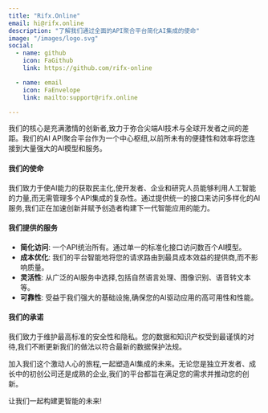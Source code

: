 ```yaml
---
title: "Rifx.Online"
email: hi@rifx.online
description: "了解我们通过全面的API聚合平台简化AI集成的使命"
image: "/images/logo.svg"
social:
  - name: github
    icon: FaGithub
    link: https://github.com/rifx-online

  - name: email
    icon: FaEnvelope
    link: mailto:support@rifx.online

---
```


我们的核心是充满激情的创新者,致力于弥合尖端AI技术与全球开发者之间的差距。我们的AI API聚合平台作为一个中心枢纽,以前所未有的便捷性和效率将您连接到大量强大的AI模型和服务。

#### 我们的使命

我们致力于使AI能力的获取民主化,使开发者、企业和研究人员能够利用人工智能的力量,而无需管理多个API集成的复杂性。通过提供统一的接口来访问多样化的AI服务,我们正在加速创新并赋予创造者构建下一代智能应用的能力。

#### 我们提供的服务

- **简化访问**: 一个API统治所有。通过单一的标准化接口访问数百个AI模型。
- **成本优化**: 我们的平台智能地将您的请求路由到最具成本效益的提供商,而不影响质量。
- **灵活性**: 从广泛的AI服务中选择,包括自然语言处理、图像识别、语音转文本等。
- **可靠性**: 受益于我们强大的基础设施,确保您的AI驱动应用的高可用性和性能。

#### 我们的承诺

我们致力于维护最高标准的安全性和隐私。您的数据和知识产权受到最谨慎的对待,我们不断更新我们的做法以符合最新的数据保护法规。

加入我们这个激动人心的旅程,一起塑造AI集成的未来。无论您是独立开发者、成长中的初创公司还是成熟的企业,我们的平台都旨在满足您的需求并推动您的创新。

让我们一起构建更智能的未来!
